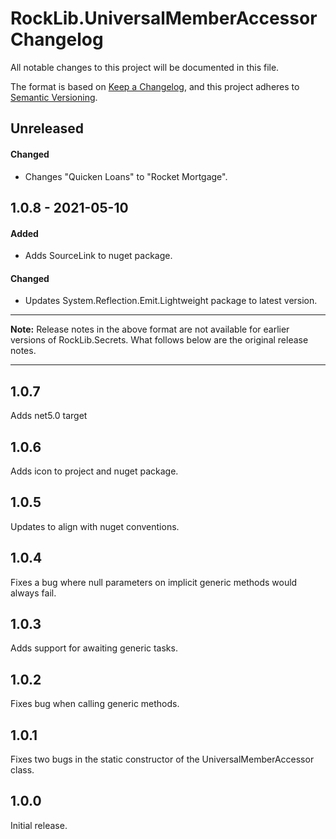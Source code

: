 # RockLib.UniversalMemberAccessor Changelog

All notable changes to this project will be documented in this file.

The format is based on [Keep a Changelog](https://keepachangelog.com/en/1.0.0/),
and this project adheres to [Semantic Versioning](https://semver.org/spec/v2.0.0.html).

## Unreleased

#### Changed

- Changes "Quicken Loans" to "Rocket Mortgage".

## 1.0.8 - 2021-05-10

#### Added

- Adds SourceLink to nuget package.

#### Changed

- Updates System.Reflection.Emit.Lightweight package to latest version.

----

**Note:** Release notes in the above format are not available for earlier versions of
RockLib.Secrets. What follows below are the original release notes.

----

## 1.0.7

Adds net5.0 target

## 1.0.6

Adds icon to project and nuget package.

## 1.0.5

Updates to align with nuget conventions.

## 1.0.4

Fixes a bug where null parameters on implicit generic methods would always fail.

## 1.0.3

Adds support for awaiting generic tasks.

## 1.0.2

Fixes bug when calling generic methods.

## 1.0.1

Fixes two bugs in the static constructor of the UniversalMemberAccessor class.

## 1.0.0

Initial release.
